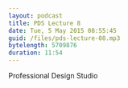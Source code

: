 ```yaml
---
layout: podcast
title: PDS Lecture 8
date: Tue, 5 May 2015 08:55:45
guid: /files/pds-lecture-08.mp3
bytelength: 5709876
duration: 11:54
---
```

Professional Design Studio